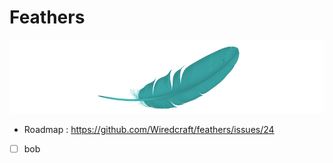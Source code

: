 # Feathers

![Monit](https://github.com/Wiredcraft/feathers/raw/master/extra/feather.png)

- Roadmap : https://github.com/Wiredcraft/feathers/issues/24
- [ ] bob
